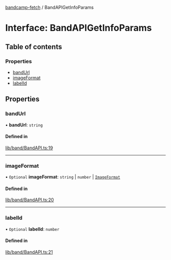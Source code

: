 [bandcamp-fetch](../README.md) / BandAPIGetInfoParams

# Interface: BandAPIGetInfoParams

## Table of contents

### Properties

- [bandUrl](BandAPIGetInfoParams.md#bandurl)
- [imageFormat](BandAPIGetInfoParams.md#imageformat)
- [labelId](BandAPIGetInfoParams.md#labelid)

## Properties

### bandUrl

• **bandUrl**: `string`

#### Defined in

[lib/band/BandAPI.ts:19](https://github.com/patrickkfkan/bandcamp-fetch/blob/7815c68/src/lib/band/BandAPI.ts#L19)

___

### imageFormat

• `Optional` **imageFormat**: `string` \| `number` \| [`ImageFormat`](ImageFormat.md)

#### Defined in

[lib/band/BandAPI.ts:20](https://github.com/patrickkfkan/bandcamp-fetch/blob/7815c68/src/lib/band/BandAPI.ts#L20)

___

### labelId

• `Optional` **labelId**: `number`

#### Defined in

[lib/band/BandAPI.ts:21](https://github.com/patrickkfkan/bandcamp-fetch/blob/7815c68/src/lib/band/BandAPI.ts#L21)
